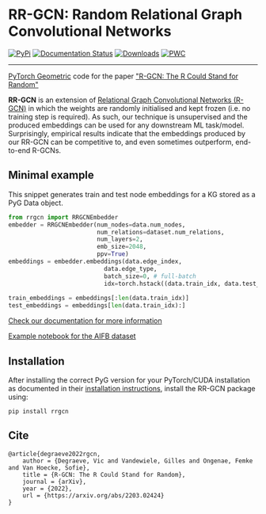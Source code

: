 # RR-GCN: Random Relational Graph Convolutional Networks 
[![PyPi](https://badge.fury.io/py/rrgcn.svg)](https://pypi.org/project/rrgcn) [![Documentation Status](https://readthedocs.org/projects/rr-gcn/badge/?version=latest)](https://rr-gcn.readthedocs.io/en/latest/?badge=latest) [![Downloads](https://img.shields.io/pypi/dw/rrgcn.svg?logo=pypi&color=1082C2)](https://img.shields.io/pypi/dw/rrgcn.svg?logo=pypi&color=1082C2) [![PWC](https://img.shields.io/endpoint.svg?url=https://paperswithcode.com/badge/r-gcn-the-r-could-stand-for-random/node-classification-on-mutag)](https://paperswithcode.com/sota/node-classification-on-mutag?p=r-gcn-the-r-could-stand-for-random)

---


[PyTorch Geometric](https://github.com/pyg-team/pytorch_geometric) code for the paper ["R-GCN: The R Could Stand for Random"](https://arxiv.org/abs/2203.02424)

**RR-GCN** is an extension of [Relational Graph Convolutional Networks (R-GCN)](https://arxiv.org/pdf/1703.06103.pdf) in which the weights are randomly initialised and kept frozen (i.e. no training step is required). As such, our technique is unsupervised and the produced embeddings can be used for any downstream ML task/model. Surprisingly, empirical results indicate that the embeddings produced by our RR-GCN can be competitive to, and even sometimes outperform, end-to-end R-GCNs.

## Minimal example
This snippet generates train and test node embeddings for a KG stored as a PyG Data object. 
```python
from rrgcn import RRGCNEmbedder
embedder = RRGCNEmbedder(num_nodes=data.num_nodes, 
                         num_relations=dataset.num_relations, 
                         num_layers=2, 
                         emb_size=2048,
                         ppv=True)
embeddings = embedder.embeddings(data.edge_index, 
                           data.edge_type,
                           batch_size=0, # full-batch
                           idx=torch.hstack((data.train_idx, data.test_idx)))
                           
train_embeddings = embeddings[:len(data.train_idx)]
test_embeddings = embeddings[len(data.train_idx):] 
```
[Check our documentation for more information](https://rr-gcn.readthedocs.io/en/latest/index.html)

[Example notebook for the AIFB dataset](examples/aifb.ipynb)


## Installation
After installing the correct PyG version for your PyTorch/CUDA installation as documented in their [installation instructions](https://github.com/pyg-team/pytorch_geometric#installation), install the RR-GCN package using:

`pip install rrgcn`

## Cite
```
@article{degraeve2022rgcn,
    author = {Degraeve, Vic and Vandewiele, Gilles and Ongenae, Femke and Van Hoecke, Sofie},
    title = {R-GCN: The R Could Stand for Random},
    journal = {arXiv},
    year = {2022},
    url = {https://arxiv.org/abs/2203.02424}
}
```
